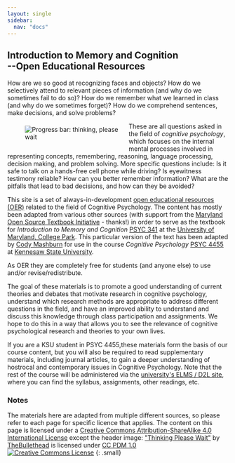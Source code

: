 ```yaml
---
layout: single
sidebar:
  nav: "docs"
---
```

## Introduction to Memory and Cognition <br>--Open Educational Resources

How are we so good at recognizing faces and objects? How do we selectively attend to relevant pieces of information (and why do we sometimes fail to do so)? How do we remember what we learned in class (and why do we sometimes forget)? How do we comprehend sentences, make decisions, and solve problems? 

<figure style="float:left;margin-right:10px;margin-top:7px;width:45%">
    <img src="https://bobsthinktank.github.io/PSYC341OER/images/thinking_cc0.jpg" alt="Progress bar: thinking, please wait">
</figure>

These are all questions asked in the field of *cognitive psychology*, which focuses on the internal mental processes involved in representing concepts, remembering, reasoning, language processing, decision making, and problem solving. More specific questions include: Is it safe to talk on a hands-free cell phone while driving? Is eyewitness testimony reliable? How can you better remember information? What are the pitfalls that lead to bad decisions, and how can they be avoided?

This site is a set of always-in-development [open educational resources (OER)](https://en.wikipedia.org/wiki/Open_educational_resources) related to the field of Cognitive Psychology. The content has mostly been adapted from various other sources (with support from the [Maryland Open Source Textbook Initiative](https://www.oer-maryland.org/) - thanks!) in order to serve as the textbook for *Introduction to Memory and Cognition* [PSYC 341](https://academiccatalog.umd.edu/search/?P=PSYC341) at the [University of Maryland, College Park](https://umd.edu/). This particular version of the text has been adapted by [Cody Mashburn](https://facultyweb.kennesaw.edu/cmashb10/index.php) for use in the course *Cognitive Psychology* [PSYC 4455](https://kennesaw.catalog.acalog.com/preview_course_nopop.php?catoid=72&coid=116851) at [Kennesaw State University](https://www.kennesaw.edu/). 

As OER they are completely free for students (and anyone else) to use and/or revise/redistribute.

The goal of these materials is to promote a good understanding of current theories and debates that motivate research in cognitive psychology, understand which research methods are appropriate to address different questions in the field, and have an improved ability to understand and discuss this knowledge through class participation and assignments. We hope to do this in a way that allows you to see the relevance of cognitive psychological research and theories to your own lives.

If you are a KSU student in PSYC 4455,these materials form  the basis of our course content, but you will also be required to read supplementary materials, including journal articles, to gain a deeper understanding of hostrocal and contemporary issues in Cognitive Psychology. Note that the rest of the course will be administered via the [university's ELMS / D2L site](https://www.kennesaw.edu/d2l/index.php), where you can find the syllabus, assignments, other readings, etc. 


### Notes
The materials here are adapted from multiple different sources, so please refer to each page for specific licence that applies. The content on this page is licensed under a <a rel="license" href="http://creativecommons.org/licenses/by-sa/4.0/">Creative Commons Attribution-ShareAlike 4.0 International License</a> except the header image: <a href="https://www.flickr.com/photos/39416639@N02/19281482595">"Thinking Please Wait"</a><span> by <a href="https://www.flickr.com/photos/39416639@N02">TheBullethead</a></span> is licensed under <a href="https://creativecommons.org/publicdomain/mark/1.0/?ref=ccsearch&atype=html" style="margin-right: 5px;">CC PDM 1.0</a>
<br><a rel="license" href="http://creativecommons.org/licenses/by-sa/4.0/"><img alt="Creative Commons License" style="border-width:0" src="https://i.creativecommons.org/l/by-sa/4.0/88x31.png" /></a>
{: .small}
